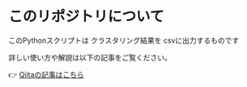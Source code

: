 # このリポジトリについて

このPythonスクリプトは クラスタリング結果を csvに出力するものです

詳しい使い方や解説は以下の記事をご覧ください。

👉 [Qiitaの記事はこちら](https://qiita.com/iwakazusuwa/items/15951976bf33dcfc5361)

